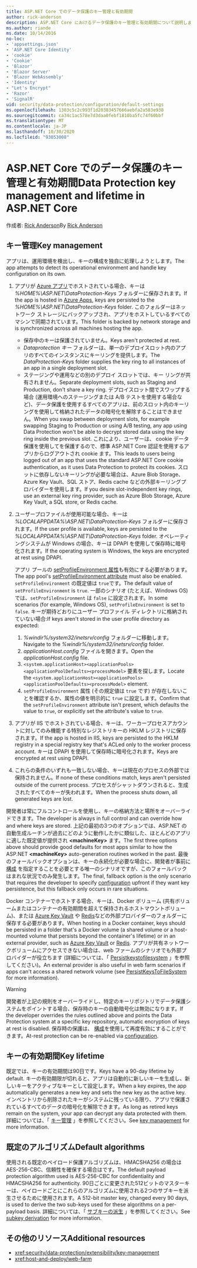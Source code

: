 ```yaml
---
title: ASP.NET Core でのデータ保護のキー管理と有効期間
author: rick-anderson
description: ASP.NET Core におけるデータ保護のキー管理と有効期間について説明します。
ms.author: riande
ms.date: 10/14/2016
no-loc:
- 'appsettings.json'
- 'ASP.NET Core Identity'
- 'cookie'
- 'Cookie'
- 'Blazor'
- 'Blazor Server'
- 'Blazor WebAssembly'
- 'Identity'
- "Let's Encrypt"
- 'Razor'
- 'SignalR'
uid: security/data-protection/configuration/default-settings
ms.openlocfilehash: 1303c5c2c993f1d20383457666aebfa2a583e938
ms.sourcegitcommit: ca34c1ac578e7d3daa0febf1810ba5fc74f60bbf
ms.translationtype: MT
ms.contentlocale: ja-JP
ms.lasthandoff: 10/30/2020
ms.locfileid: "93053008"
---
```

# <a name="data-protection-key-management-and-lifetime-in-aspnet-core"></a><span data-ttu-id="b4029-103">ASP.NET Core でのデータ保護のキー管理と有効期間</span><span class="sxs-lookup"><span data-stu-id="b4029-103">Data Protection key management and lifetime in ASP.NET Core</span></span>

<span data-ttu-id="b4029-104">作成者: [Rick Anderson](https://twitter.com/RickAndMSFT)</span><span class="sxs-lookup"><span data-stu-id="b4029-104">By [Rick Anderson](https://twitter.com/RickAndMSFT)</span></span>

## <a name="key-management"></a><span data-ttu-id="b4029-105">キー管理</span><span class="sxs-lookup"><span data-stu-id="b4029-105">Key management</span></span>

<span data-ttu-id="b4029-106">アプリは、運用環境を検出し、キーの構成を独自に処理しようとします。</span><span class="sxs-lookup"><span data-stu-id="b4029-106">The app attempts to detect its operational environment and handle key configuration on its own.</span></span>

1. <span data-ttu-id="b4029-107">アプリが [Azure アプリ](https://azure.microsoft.com/services/app-service/)でホストされている場合、キーは *%HOME%\ASP.NET\DataProtection-Keys* フォルダーに保存されます。</span><span class="sxs-lookup"><span data-stu-id="b4029-107">If the app is hosted in [Azure Apps](https://azure.microsoft.com/services/app-service/), keys are persisted to the *%HOME%\ASP.NET\DataProtection-Keys* folder.</span></span> <span data-ttu-id="b4029-108">このフォルダーはネットワーク ストレージにバックアップされ、アプリをホストしているすべてのマシンで同期されています。</span><span class="sxs-lookup"><span data-stu-id="b4029-108">This folder is backed by network storage and is synchronized across all machines hosting the app.</span></span>
   * <span data-ttu-id="b4029-109">保存中のキーは保護されていません。</span><span class="sxs-lookup"><span data-stu-id="b4029-109">Keys aren't protected at rest.</span></span>
   * <span data-ttu-id="b4029-110">*Dataprotection キー* フォルダーは、単一のデプロイスロット内のアプリのすべてのインスタンスにキーリングを提供します。</span><span class="sxs-lookup"><span data-stu-id="b4029-110">The *DataProtection-Keys* folder supplies the key ring to all instances of an app in a single deployment slot.</span></span>
   * <span data-ttu-id="b4029-111">ステージングや運用などの別のデプロイ スロットでは、キー リングが共有されません。</span><span class="sxs-lookup"><span data-stu-id="b4029-111">Separate deployment slots, such as Staging and Production, don't share a key ring.</span></span> <span data-ttu-id="b4029-112">デプロイスロット間でスワップする場合 (運用環境へのステージングまたは A/B テストを使用する場合など)、データ保護を使用するすべてのアプリは、前のスロット内のキーリングを使用して格納されたデータの暗号化を解除することはできません。</span><span class="sxs-lookup"><span data-stu-id="b4029-112">When you swap between deployment slots, for example swapping Staging to Production or using A/B testing, any app using Data Protection won't be able to decrypt stored data using the key ring inside the previous slot.</span></span> <span data-ttu-id="b4029-113">これにより、ユーザーは、 cookie データ保護を使用してを保護するので、標準 ASP.NET Core 認証を使用するアプリからログアウトされ cookie ます。</span><span class="sxs-lookup"><span data-stu-id="b4029-113">This leads to users being logged out of an app that uses the standard ASP.NET Core cookie authentication, as it uses Data Protection to protect its cookies.</span></span> <span data-ttu-id="b4029-114">スロットに依存しないキーリングが必要な場合は、Azure Blob Storage、Azure Key Vault、SQL ストア、Redis cache などの外部キーリングプロバイダーを使用します。</span><span class="sxs-lookup"><span data-stu-id="b4029-114">If you desire slot-independent key rings, use an external key ring provider, such as Azure Blob Storage, Azure Key Vault, a SQL store, or Redis cache.</span></span>

1. <span data-ttu-id="b4029-115">ユーザープロファイルが使用可能な場合、キーは *%LOCALAPPDATA%\ASP.NET\DataProtection-Keys* フォルダーに保存されます。</span><span class="sxs-lookup"><span data-stu-id="b4029-115">If the user profile is available, keys are persisted to the *%LOCALAPPDATA%\ASP.NET\DataProtection-Keys* folder.</span></span> <span data-ttu-id="b4029-116">オペレーティングシステムが Windows の場合、キーは DPAPI を使用して保存時に暗号化されます。</span><span class="sxs-lookup"><span data-stu-id="b4029-116">If the operating system is Windows, the keys are encrypted at rest using DPAPI.</span></span>

   <span data-ttu-id="b4029-117">アプリ プールの [setProfileEnvironment 属性](/iis/configuration/system.applicationhost/applicationpools/add/processmodel#configuration)も有効にする必要があります。</span><span class="sxs-lookup"><span data-stu-id="b4029-117">The app pool's [setProfileEnvironment attribute](/iis/configuration/system.applicationhost/applicationpools/add/processmodel#configuration) must also be enabled.</span></span> <span data-ttu-id="b4029-118">`setProfileEnvironment` の既定値は `true`です。</span><span class="sxs-lookup"><span data-stu-id="b4029-118">The default value of `setProfileEnvironment` is `true`.</span></span> <span data-ttu-id="b4029-119">一部のシナリオ (たとえば、Windows OS) では、`setProfileEnvironment` は `false` に設定されます。</span><span class="sxs-lookup"><span data-stu-id="b4029-119">In some scenarios (for example, Windows OS), `setProfileEnvironment` is set to `false`.</span></span> <span data-ttu-id="b4029-120">キーが期待どおりにユーザー プロファイル ディレクトリに格納されていない場合:</span><span class="sxs-lookup"><span data-stu-id="b4029-120">If keys aren't stored in the user profile directory as expected:</span></span>

   1. <span data-ttu-id="b4029-121">*%windir%/system32/inetsrv/config* フォルダーに移動します。</span><span class="sxs-lookup"><span data-stu-id="b4029-121">Navigate to the *%windir%/system32/inetsrv/config* folder.</span></span>
   1. <span data-ttu-id="b4029-122">*applicationHost.config* ファイルを開きます。</span><span class="sxs-lookup"><span data-stu-id="b4029-122">Open the *applicationHost.config* file.</span></span>
   1. <span data-ttu-id="b4029-123">`<system.applicationHost><applicationPools><applicationPoolDefaults><processModel>` 要素を探します。</span><span class="sxs-lookup"><span data-stu-id="b4029-123">Locate the `<system.applicationHost><applicationPools><applicationPoolDefaults><processModel>` element.</span></span>
   1. <span data-ttu-id="b4029-124">`setProfileEnvironment` 属性 (その規定値は `true` です) が存在しないことを確認するか、属性の値を明示的に `true` に設定します。</span><span class="sxs-lookup"><span data-stu-id="b4029-124">Confirm that the `setProfileEnvironment` attribute isn't present, which defaults the value to `true`, or explicitly set the attribute's value to `true`.</span></span>

1. <span data-ttu-id="b4029-125">アプリが IIS でホストされている場合、キーは、ワーカープロセスアカウントに対してのみ機能する特別なレジストリキーの HKLM レジストリに保存されます。</span><span class="sxs-lookup"><span data-stu-id="b4029-125">If the app is hosted in IIS, keys are persisted to the HKLM registry in a special registry key that's ACLed only to the worker process account.</span></span> <span data-ttu-id="b4029-126">キーは DPAPI を使用して保存時に暗号化されます。</span><span class="sxs-lookup"><span data-stu-id="b4029-126">Keys are encrypted at rest using DPAPI.</span></span>

1. <span data-ttu-id="b4029-127">これらの条件のいずれも一致しない場合、キーは現在のプロセスの外部では保持されません。</span><span class="sxs-lookup"><span data-stu-id="b4029-127">If none of these conditions match, keys aren't persisted outside of the current process.</span></span> <span data-ttu-id="b4029-128">プロセスがシャットダウンされると、生成されたすべてのキーが失われます。</span><span class="sxs-lookup"><span data-stu-id="b4029-128">When the process shuts down, all generated keys are lost.</span></span>

<span data-ttu-id="b4029-129">開発者は常にフルコントロールを使用し、キーの格納方法と場所をオーバーライドできます。</span><span class="sxs-lookup"><span data-stu-id="b4029-129">The developer is always in full control and can override how and where keys are stored.</span></span> <span data-ttu-id="b4029-130">上記の最初の3つのオプションでは、ASP.NET の自動生成ルーチンが過去にどのように動作したかに類似した、ほとんどのアプリに適した既定値が提供され **\<machineKey>** ます。</span><span class="sxs-lookup"><span data-stu-id="b4029-130">The first three options above should provide good defaults for most apps similar to how the ASP.NET **\<machineKey>** auto-generation routines worked in the past.</span></span> <span data-ttu-id="b4029-131">最後のフォールバックオプションは、キーの永続化が必要な場合に、開発者が事前に [構成](xref:security/data-protection/configuration/overview) を指定することを必要とする唯一のシナリオですが、このフォールバックはまれな状況でのみ発生します。</span><span class="sxs-lookup"><span data-stu-id="b4029-131">The final, fallback option is the only scenario that requires the developer to specify [configuration](xref:security/data-protection/configuration/overview) upfront if they want key persistence, but this fallback only occurs in rare situations.</span></span>

<span data-ttu-id="b4029-132">Docker コンテナーでホストする場合、キーは、Docker ボリューム (共有ボリュームまたはコンテナーの有効期間を超えて保持されるホストマウントボリューム)、または [Azure Key Vault](https://azure.microsoft.com/services/key-vault/) や [Redis](https://redis.io/)などの外部プロバイダーのフォルダーに保存する必要があります。</span><span class="sxs-lookup"><span data-stu-id="b4029-132">When hosting in a Docker container, keys should be persisted in a folder that's a Docker volume (a shared volume or a host-mounted volume that persists beyond the container's lifetime) or in an external provider, such as [Azure Key Vault](https://azure.microsoft.com/services/key-vault/) or [Redis](https://redis.io/).</span></span> <span data-ttu-id="b4029-133">アプリが共有ネットワークボリュームにアクセスできない場合は、web ファームのシナリオでも外部プロバイダーが役立ちます (詳細については、「 [Persistkeystofilesystem](xref:security/data-protection/configuration/overview#persistkeystofilesystem) 」を参照してください)。</span><span class="sxs-lookup"><span data-stu-id="b4029-133">An external provider is also useful in web farm scenarios if apps can't access a shared network volume (see [PersistKeysToFileSystem](xref:security/data-protection/configuration/overview#persistkeystofilesystem) for more information).</span></span>

> [!WARNING]
> <span data-ttu-id="b4029-134">開発者が上記の規則をオーバーライドし、特定のキーリポジトリでデータ保護システムをポイントする場合、保存時のキーの自動暗号化は無効になります。</span><span class="sxs-lookup"><span data-stu-id="b4029-134">If the developer overrides the rules outlined above and points the Data Protection system at a specific key repository, automatic encryption of keys at rest is disabled.</span></span> <span data-ttu-id="b4029-135">保存時の保護は、 [構成](xref:security/data-protection/configuration/overview)を使用して再度有効にすることができます。</span><span class="sxs-lookup"><span data-stu-id="b4029-135">At-rest protection can be re-enabled via [configuration](xref:security/data-protection/configuration/overview).</span></span>

## <a name="key-lifetime"></a><span data-ttu-id="b4029-136">キーの有効期間</span><span class="sxs-lookup"><span data-stu-id="b4029-136">Key lifetime</span></span>

<span data-ttu-id="b4029-137">既定では、キーの有効期間は90日です。</span><span class="sxs-lookup"><span data-stu-id="b4029-137">Keys have a 90-day lifetime by default.</span></span> <span data-ttu-id="b4029-138">キーの有効期限が切れると、アプリは自動的に新しいキーを生成し、新しいキーをアクティブなキーとして設定します。</span><span class="sxs-lookup"><span data-stu-id="b4029-138">When a key expires, the app automatically generates a new key and sets the new key as the active key.</span></span> <span data-ttu-id="b4029-139">インベントリから削除されたキーがシステムに残っている限り、アプリで保護されているすべてのデータの暗号化を解除できます。</span><span class="sxs-lookup"><span data-stu-id="b4029-139">As long as retired keys remain on the system, your app can decrypt any data protected with them.</span></span> <span data-ttu-id="b4029-140">詳細については、「 [キー管理](xref:security/data-protection/implementation/key-management#key-expiration-and-rolling) 」を参照してください。</span><span class="sxs-lookup"><span data-stu-id="b4029-140">See [key management](xref:security/data-protection/implementation/key-management#key-expiration-and-rolling) for more information.</span></span>

## <a name="default-algorithms"></a><span data-ttu-id="b4029-141">既定のアルゴリズム</span><span class="sxs-lookup"><span data-stu-id="b4029-141">Default algorithms</span></span>

<span data-ttu-id="b4029-142">使用される既定のペイロード保護アルゴリズムは、HMACSHA256 の場合は AES-256-CBC、信頼性を確保する場合はです。</span><span class="sxs-lookup"><span data-stu-id="b4029-142">The default payload protection algorithm used is AES-256-CBC for confidentiality and HMACSHA256 for authenticity.</span></span> <span data-ttu-id="b4029-143">90日ごとに変更された512ビットのマスターキーは、ペイロードごとにこれらのアルゴリズムに使用される2つのサブキーを派生させるために使用されます。</span><span class="sxs-lookup"><span data-stu-id="b4029-143">A 512-bit master key, changed every 90 days, is used to derive the two sub-keys used for these algorithms on a per-payload basis.</span></span> <span data-ttu-id="b4029-144">詳細については、「 [サブキーの派生](xref:security/data-protection/implementation/subkeyderivation#additional-authenticated-data-and-subkey-derivation) 」を参照してください。</span><span class="sxs-lookup"><span data-stu-id="b4029-144">See [subkey derivation](xref:security/data-protection/implementation/subkeyderivation#additional-authenticated-data-and-subkey-derivation) for more information.</span></span>

## <a name="additional-resources"></a><span data-ttu-id="b4029-145">その他のリソース</span><span class="sxs-lookup"><span data-stu-id="b4029-145">Additional resources</span></span>

* <xref:security/data-protection/extensibility/key-management>
* <xref:host-and-deploy/web-farm>
